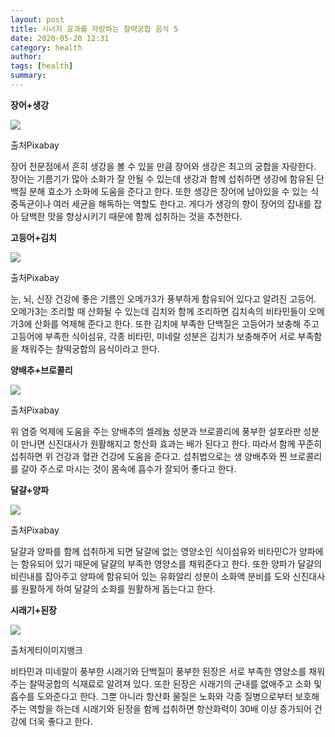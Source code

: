 ```yaml
---
layout: post
title: 시너지 효과를 자랑하는 찰떡궁합 음식 5
date: 2020-05-20 12:31
category: health
author: 
tags: [health]
summary: 
---
```



**장어+생강**

![](https://img1.daumcdn.net/thumb/R720x0/?fname=https%3A%2F%2Ft1.daumcdn.net%2Fliveboard%2Finterstella-story%2Fdf646f9a853045e8ba39a91ef777d6fd.JPG)

출처Pixabay

장어 전문점에서 흔히 생강을 볼 수 있을 만큼 장어와 생강은 최고의 궁합을 자랑한다. 장어는 기름기가 많아 소화가 잘 안될 수 있는데 생강과 함께 섭취하면 생강에 함유된 단백질 분해 효소가 소화에 도움을 준다고 한다. 또한 생강은 장어에 남아있을 수 있는 식중독균이나 여러 세균을 해독하는 역할도 한다고. 게다가 생강의 향이 장어의 잡내를 잡아 담백한 맛을 향상시키기 때문에 함께 섭취하는 것을 추천한다.

**고등어+김치**

![](https://img1.daumcdn.net/thumb/R720x0/?fname=https%3A%2F%2Ft1.daumcdn.net%2Fliveboard%2Finterstella-story%2F8892d492b929405e96a73c693cf9a6a9.JPG)

출처Pixabay

눈, 뇌, 신장 건강에 좋은 기름인 오메가3가 풍부하게 함유되어 있다고 알려진 고등어. 오메가3는 조리할 때 산화될 수 있는데 김치와 함께 조리하면 김치속의 비타민들이 오메가3에 산화를 억제해 준다고 한다. 또한 김치에 부족한 단백질은 고등어가 보충해 주고 고등어에 부족한 식이섬유, 각종 비타민, 미네랄 성분은 김치가 보충해주어 서로 부족함을 채워주는 찰떡궁합의 음식이라고 한다.

**양배추+브로콜리**

![](https://img1.daumcdn.net/thumb/R720x0/?fname=https%3A%2F%2Ft1.daumcdn.net%2Fliveboard%2Finterstella-story%2F86a11aea26ed4c95a7dd8ca40db56bd0.JPG)

출처Pixabay

위 염증 억제에 도움을 주는 양배추의 셀레늄 성분과 브로콜리에 풍부한 설포라판 성분이 만나면 신진대사가 원활해지고 항산화 효과는 배가 된다고 한다. 따라서 함께 꾸준히 섭취하면 위 건강과 혈관 건강에 도움을 준다고. 섭취법으로는 생 양배추와 찐 브로콜리를 갈아 주스로 마시는 것이 몸속에 흡수가 잘되어 좋다고 한다.

**달걀+양파**

![](https://img1.daumcdn.net/thumb/R720x0/?fname=https%3A%2F%2Ft1.daumcdn.net%2Fliveboard%2Finterstella-story%2F4652ef27f3884181991941b38093b966.JPG)

출처Pixabay

달걀과 양파를 함께 섭취하게 되면 달걀에 없는 영양소인 식이섬유와 비타민C가 양파에는 함유되어 있기 때문에 달걀의 부족한 영양소를 채워준다고 한다. 또한 양파가 달걀의 비린내를 잡아주고 양파에 함유되어 있는 유화알리 성분이 소화액 분비를 도와 신진대사를 원활하게 하여 달걀의 소화를 원활하게 돕는다고 한다.

**시래기+된장**

![](https://img1.daumcdn.net/thumb/R720x0/?fname=https%3A%2F%2Ft1.daumcdn.net%2Fliveboard%2Finterstella-story%2F3ca061c406fd44e6ba53cdae53c1d17d.JPG)

출처게티이미지뱅크

비타민과 미네랄이 풍부한 시래기와 단백질이 풍부한 된장은 서로 부족한 영양소를 채워주는 찰떡궁합의 식재료로 알려져 있다. 또한 된장은 시래기의 군내를 없애주고 소화 및 흡수를 도와준다고 한다. 그뿐 아니라 항산화 물질은 노화와 각종 질병으로부터 보호해 주는 역할을 하는데 시래기와 된장을 함께 섭취하면 항산화력이 30배 이상 증가되어 건강에 더욱 좋다고 한다.